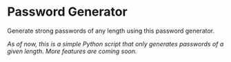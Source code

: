 # Password Generator

Generate strong passwords of any length using this password generator.

*As of now, this is a simple Python script that only generates passwords of a given length. More features are coming soon.*
